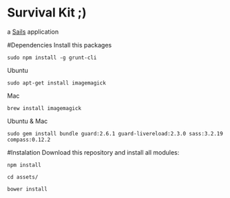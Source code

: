 # Survival Kit ;)

a [Sails](http://sailsjs.org) application


#Dependencies
Install this packages

`sudo npm install -g grunt-cli`

Ubuntu

`sudo apt-get install imagemagick`

Mac

`brew install imagemagick`


Ubuntu & Mac

`sudo gem install bundle guard:2.6.1 guard-livereload:2.3.0 sass:3.2.19 compass:0.12.2`


#Instalation
Download this repository and install all modules:

`npm install`

`cd assets/`

`bower install`

